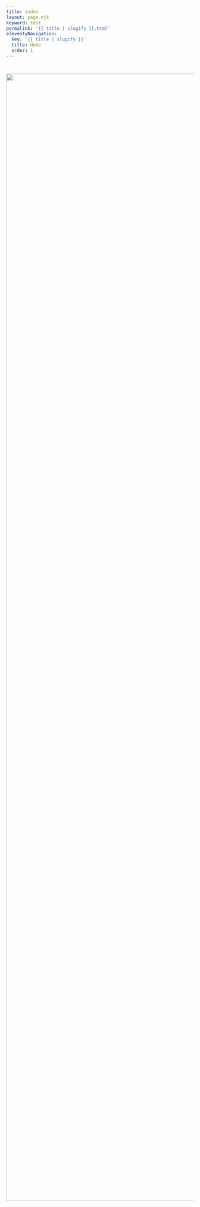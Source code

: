 ```yaml
---
title: index
layout: page.njk
keyword: test
permalink: '{{ title | slugify }}.html'
eleventyNavigation:
  key: '{{ title | slugify }}'
  title: Home
  order: 1
---
```

# <img width="4032" height="3024" src="img/coast.png" />